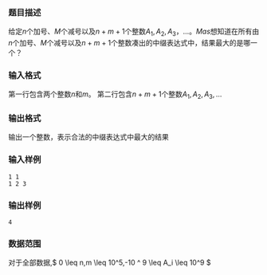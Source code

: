 ### 题目描述
给定$n$个加号、$M$个减号以及$n+m+1$个整数$A_1,A_2,A_3，\dots$。$Mas$想知道在所有由$n$个加号、$M$个减号以及$n+m+1$个整数凑出的中缀表达式中，结果最大的是哪一个？
### 输入格式
第一行包含两个整数$n$和$m$。
第二行包含$n+m+1$个整数$A_1,A_2,A_3,\dots$
### 输出格式
输出一个整数，表示合法的中缀表达式中最大的结果
### 输入样例
```
1 1
1 2 3
```
### 输出样例
```
4
```
### 数据范围
对于全部数据,$ 0 \leq n,m \leq 10^5,-10 ^ 9 \leq A_i \leq 10^9 $